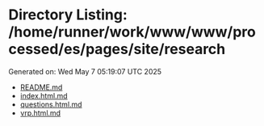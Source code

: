 # Directory Listing: /home/runner/work/www/www/processed/es/pages/site/research
Generated on: Wed May  7 05:19:07 UTC 2025

- [README.md](README.md)
- [index.html.md](index.html.md)
- [questions.html.md](questions.html.md)
- [vrp.html.md](vrp.html.md)
